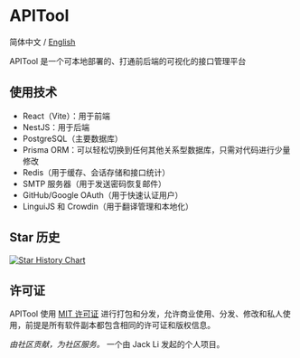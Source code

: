 # APITool

简体中文 / [English](./README.md)

APITool 是一个可本地部署的、打通前后端的可视化的接口管理平台

## 使用技术

- React（Vite）：用于前端
- NestJS：用于后端
- PostgreSQL（主要数据库）
- Prisma ORM：可以轻松切换到任何其他关系型数据库，只需对代码进行少量修改
- Redis（用于缓存、会话存储和接口统计）
- SMTP 服务器（用于发送密码恢复邮件）
- GitHub/Google OAuth（用于快速认证用户）
- LinguiJS 和 Crowdin（用于翻译管理和本地化）

## Star 历史

<a href="https://star-history.com/#77629296/apitool&Date">
  <picture>
    <source media="(prefers-color-scheme: dark)" srcset="https://api.star-history.com/svg?repos=77629296/apitool&type=Date&theme=dark" />
    <source media="(prefers-color-scheme: light)" srcset="https://api.star-history.com/svg?repos=77629296/apitool&type=Date" />
    <img alt="Star History Chart" src="https://api.star-history.com/svg?repos=77629296/apitool&type=Date" />
  </picture>
</a>

## 许可证

APITool 使用 [MIT 许可证](/LICENSE.md) 进行打包和分发，允许商业使用、分发、修改和私人使用，前提是所有软件副本都包含相同的许可证和版权信息。

_由社区贡献，为社区服务。_
一个由 Jack Li 发起的个人项目。

